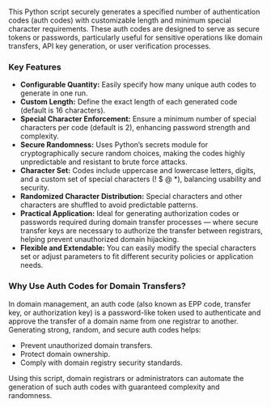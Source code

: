 This Python script securely generates a specified number of authentication codes (auth codes) with customizable length and minimum special character requirements. These auth codes are designed to serve as secure tokens or passwords, particularly useful for sensitive operations like domain transfers, API key generation, or user verification processes.

### Key Features

- **Configurable Quantity:** Easily specify how many unique auth codes to generate in one run.
- **Custom Length:** Define the exact length of each generated code (default is 16 characters).
- **Special Character Enforcement:** Ensure a minimum number of special characters per code (default is 2), enhancing password strength and complexity.
- **Secure Randomness:** Uses Python’s secrets module for cryptographically secure random choices, making the codes highly unpredictable and resistant to brute force attacks.
- **Character Set:** Codes include uppercase and lowercase letters, digits, and a custom set of special characters (! $ @ *), balancing usability and security.
- **Randomized Character Distribution:** Special characters and other characters are shuffled to avoid predictable patterns.
- **Practical Application:** Ideal for generating authorization codes or passwords required during domain transfer processes — where secure transfer keys are necessary to authorize the transfer between registrars, helping prevent unauthorized domain hijacking.
- **Flexible and Extendable:** You can easily modify the special characters set or adjust parameters to fit different security policies or application needs.

### Why Use Auth Codes for Domain Transfers?
In domain management, an auth code (also known as EPP code, transfer key, or authorization key) is a password-like token used to authenticate and approve the transfer of a domain name from one registrar to another. Generating strong, random, and secure auth codes helps:

- Prevent unauthorized domain transfers.
- Protect domain ownership.
- Comply with domain registry security standards.

Using this script, domain registrars or administrators can automate the generation of such auth codes with guaranteed complexity and randomness.
